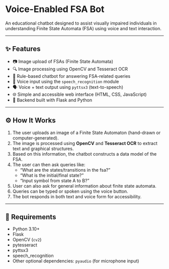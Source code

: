# Voice-Enabled FSA Bot

An educational chatbot designed to assist visually impaired individuals in understanding Finite State Automata (FSA) using voice and text interaction.

---

## ✨ Features
- 📷 Image upload of FSAs (Finite State Automata)
- 🔍 Image processing using OpenCV and Tesseract OCR
- 🧠 Rule-based chatbot for answering FSA-related queries
- 🎤 Voice input using the `speech_recognition` module
- 🗣️ Voice + text output using `pyttsx3` (text-to-speech)
- 🌐 Simple and accessible web interface (HTML, CSS, JavaScript)
- 🔁 Backend built with Flask and Python

---

## ⚙️ How It Works
1. The user uploads an image of a Finite State Automaton (hand-drawn or computer-generated).
2. The image is processed using **OpenCV** and **Tesseract OCR** to extract text and graphical structures.
3. Based on this information, the chatbot constructs a data model of the FSA.
4. The user can then ask queries like:
   - “What are the states/transitions in the fsa?”
   - “What is the initial/final state?”
   - “Input symbol from state A to B?”
5. User can also ask for general information about finite state automata.
5. Queries can be typed or spoken using the voice button.
6. The bot responds in both text and voice form for accessibility.

---

## 🧰 Requirements
- Python 3.10+
- Flask
- OpenCV (`cv2`)
- pytesseract
- pyttsx3
- speech_recognition
- Other optional dependencies: `pyaudio` (for microphone input)



